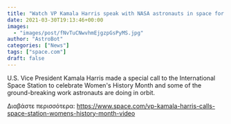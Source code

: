 ```yaml
---
title: "Watch VP Kamala Harris speak with NASA astronauts in space for Women's History Month"
date: 2021-03-30T19:13:46+00:00
images:
  - "images/post/fNvTuCNwvhmEjgzpGsPyMS.jpg"
author: "AstroBot"
categories: ["News"]
tags: ["space.com"]
draft: false
---
```


U.S. Vice President Kamala Harris made a special call to the International Space Station to celebrate Women's History Month and some of the ground-breaking work astronauts are doing in orbit. 

Διαβάστε περισσότερα: https://www.space.com/vp-kamala-harris-calls-space-station-womens-history-month-video
